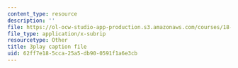 ```yaml
---
content_type: resource
description: ''
file: https://ol-ocw-studio-app-production.s3.amazonaws.com/courses/18-065-matrix-methods-in-data-analysis-signal-processing-and-machine-learning-spring-2018/62ff7e185cca25a5db900591f1a6e3cb_z3SmljnD_nQ.srt
file_type: application/x-subrip
resourcetype: Other
title: 3play caption file
uid: 62ff7e18-5cca-25a5-db90-0591f1a6e3cb
---
```

